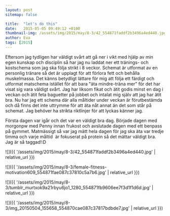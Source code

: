 ```yaml
---
layout: post
sitemap: false

title:  "let's do this"
date:   2015-05-05 09:49:12 +0100
thumbnail-img: /assets/img/2015/may/8-3/42_554871faddf2b3496a4ed440.jpg
author: Eva
tags: [2015]
---
```


Eftersom jag tydligen har väldigt svårt att gå ner i vikt med hjälp av min egen kunskap och disciplin så har jag nu laddat ner ett tränings- och kostschema som jag ska följa strikt i 8 veckor. Schemat är utformat av en personlig tränare så det är upplagt för att förlora fett och behålla muskelmassa. Det känns betydligt lättare för mig att följa ett färdigt och utformat matschema istället för att bara "äta mindre-träna mer" för det har visat sig vara väldigt svårt. Jag har liksom fikat och ätit godis minst en dag i veckan och ätit feta baguetter på jobbet och intalat mig själv att jag har ätit bra. Nu har jag ett schema där alla måltider under veckan är förutbestämda och då finns det inte uttrymme för att äta nåt annat än det som står på schemat. Jag behöver ha strikta riktlinjer för att lyckas känner jag. 

Första dagen var igår och det var en väldigt bra dag. Började dagen med morgonpw med Penny innan frukost och avslutade dagen med ett benpass på gymmet. Matmässigt så var jag mätt hela dagen för jag ska äta var tredje timma och varje måltid  är fokuserat på protein så det mättar väldigt bra. Jag är så taggad!:D

![]({{ '/assets/img/2015/may/8-3/42_554871faddf2b3496a4ed440.jpg'  | relative_url }})

![]({{ '/assets/img/2015/may/8-3/female-fitness-motivation609_554871fae087c37810c5a7b6.jpg'  | relative_url }})

![]({{ '/assets/img/2015/may/8-3/tumblr_murtxok9a21rbyu6jo1_1280_554871fb9606ee7f3d1f1d6d.jpg'  | relative_url }})

![]({{ '/assets/img/2015/may/8-3/img_20150504_155658_554870cae087c37817bdbde7.jpg'  | relative_url }})

